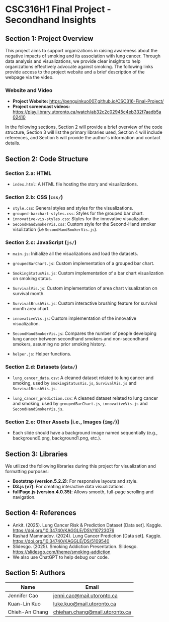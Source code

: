 # CSC316H1 Final Project - Secondhand Insights

## Section 1: Project Overview

This project aims to support organizations in raising awareness about the negative impacts of smoking and its association with lung cancer. Through data analysis and visualizations, we provide clear insights to help organizations effectively advocate against smoking. The following links provide access to the project website and a brief description of the webpage via the video.

### Website and Video
- **Project Website:** https://penguinkuo007.github.io/CSC316-Final-Project/
- **Project screencast videos:** https://play.library.utoronto.ca/watch/ab32c2c02945c4eb332f7aadb5a02410

In the following sections, Section 2 will provide a brief overview of the code structure, Section 3 will list the primary libraries used, Section 4 will include references, and Section 5 will provide the author's information and contact details.

## Section 2: Code Structure

### Section 2.a: HTML

  - `index.html`: A HTML file hosting the story and visualizations.

### Section 2.b: CSS (`css/`)
  - `style.css`: General styles and styles for the visualizations.
  - `grouped-barchart-styles.css`: Styles for the grouped bar chart.
  - `innovative-vis-styles.css`: Styles for the innovative visualization.
  - `SecondHandSmokerVis.css`: Custom style for the Second-Hand smoker visulization (i.e `SecondHandSmokerVis.js`).

### Section 2.c: JavaScript (`js/`)

  - `main.js`: Initialize all the visualizations and load the datasets.
  - `groupedBarChart.js`: Custom implementation of a grouped bar chart.
  
  - `SmokingStatusVis.js`: Custom implementation of a bar chart visualization on smoking status.
  
  - `SurvivalVis.js`: Custom implementation of area chart visualization on survival month.
  - `SurvivalBrushVis.js`: Custom interactive brushing feature for survival month area chart.
  
  - `innovativeVis.js`: Custom implementation of the innovative visualization.

  - `SecondHandSmokerVis.js`: Compares the number of people developing lung cancer between secondhand smokers and non-secondhand smokers, assuming no prior smoking history.
  
  - `helper.js`: Helper functions.


### Section 2.d: Datasets (`data/`)
  
  - `lung_cancer_data.csv`:  A cleaned dataset related to lung cancer and smoking, used by `SmokingStatusVis.js`, `SurvivalVis.js` and `SurvivalBrushVis.js`.
  
  - `lung_cancer_prediction.csv`:  A cleaned dataset related to lung cancer and smoking, used by `groupedBarChart.js`, `innovativeVis.js` and `SecondHandSmokerVis.js`.

### Section 2.e: Other Assets [i.e., Images (`img/`)]

  - Each slide should have a background image named sequentially (e.g., background0.png, background1.png, etc.).

## Section 3: Libraries  
We utilized the following libraries during this project for visualization and formatting purposes:

  - **Bootstrap (version.5.2.2)**: For responsive layouts and style.
  - **D3.js (v7)**: For creating interactive data visualizations.
  - **fullPage.js (version.4.0.35)**: Allows smooth, full-page scrolling and navigation.



## Section 4: References

- Ankit. (2025). Lung Cancer Risk & Prediction Dataset [Data set]. Kaggle. https://doi.org/10.34740/KAGGLE/DSV/10723076
- Rashad Mammadov. (2024). Lung Cancer Prediction [Data set]. Kaggle. https://doi.org/10.34740/KAGGLE/DS/5109540
- Slidesgo. (2025). Smoking Addiction Presentation. Slidesgo. https://slidesgo.com/theme/smoking-addiction
- We also use ChatGPT to help debug our code.

## Section 5: Authors
| Name           | Email                          |
|----------------|--------------------------------|
| Jennifer Cao   | jenni.cao@mail.utoronto.ca     |
| Kuan-Lin Kuo   | luke.kuo@mail.utoronto.ca      |
| Chieh-An Chang | chiehan.chang@mail.utoronto.ca |
